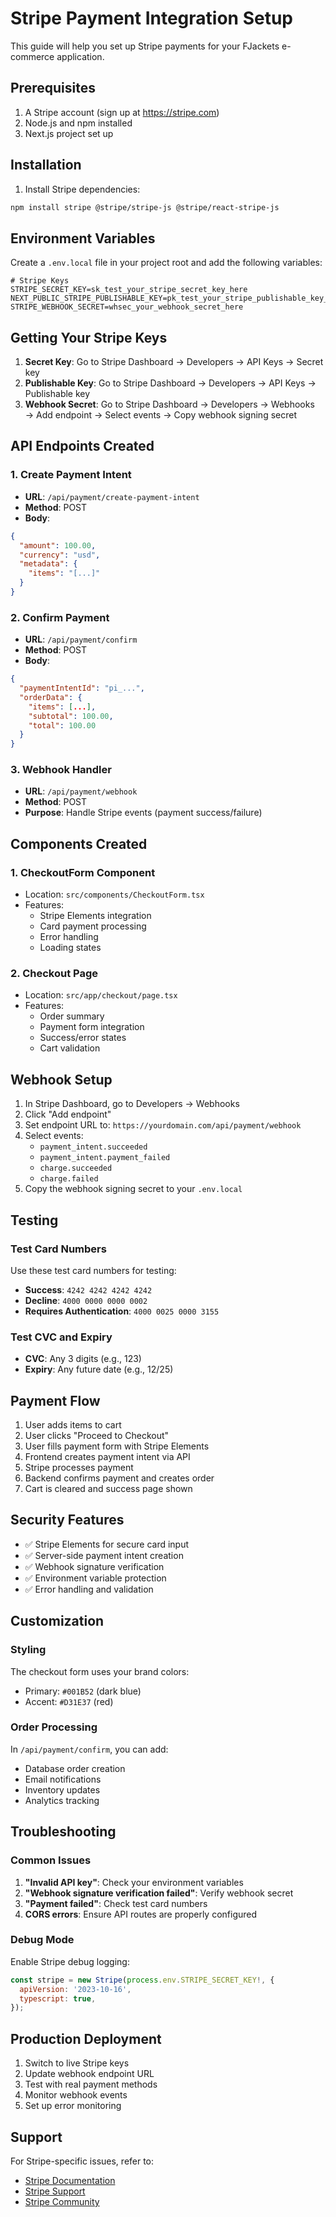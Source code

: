 # Stripe Payment Integration Setup

This guide will help you set up Stripe payments for your FJackets e-commerce application.

## Prerequisites

1. A Stripe account (sign up at https://stripe.com)
2. Node.js and npm installed
3. Next.js project set up

## Installation

1. Install Stripe dependencies:
```bash
npm install stripe @stripe/stripe-js @stripe/react-stripe-js
```

## Environment Variables

Create a `.env.local` file in your project root and add the following variables:

```env
# Stripe Keys
STRIPE_SECRET_KEY=sk_test_your_stripe_secret_key_here
NEXT_PUBLIC_STRIPE_PUBLISHABLE_KEY=pk_test_your_stripe_publishable_key_here
STRIPE_WEBHOOK_SECRET=whsec_your_webhook_secret_here
```

## Getting Your Stripe Keys

1. **Secret Key**: Go to Stripe Dashboard → Developers → API Keys → Secret key
2. **Publishable Key**: Go to Stripe Dashboard → Developers → API Keys → Publishable key
3. **Webhook Secret**: Go to Stripe Dashboard → Developers → Webhooks → Add endpoint → Select events → Copy webhook signing secret

## API Endpoints Created

### 1. Create Payment Intent
- **URL**: `/api/payment/create-payment-intent`
- **Method**: POST
- **Body**: 
```json
{
  "amount": 100.00,
  "currency": "usd",
  "metadata": {
    "items": "[...]"
  }
}
```

### 2. Confirm Payment
- **URL**: `/api/payment/confirm`
- **Method**: POST
- **Body**:
```json
{
  "paymentIntentId": "pi_...",
  "orderData": {
    "items": [...],
    "subtotal": 100.00,
    "total": 100.00
  }
}
```

### 3. Webhook Handler
- **URL**: `/api/payment/webhook`
- **Method**: POST
- **Purpose**: Handle Stripe events (payment success/failure)

## Components Created

### 1. CheckoutForm Component
- Location: `src/components/CheckoutForm.tsx`
- Features:
  - Stripe Elements integration
  - Card payment processing
  - Error handling
  - Loading states

### 2. Checkout Page
- Location: `src/app/checkout/page.tsx`
- Features:
  - Order summary
  - Payment form integration
  - Success/error states
  - Cart validation

## Webhook Setup

1. In Stripe Dashboard, go to Developers → Webhooks
2. Click "Add endpoint"
3. Set endpoint URL to: `https://yourdomain.com/api/payment/webhook`
4. Select events:
   - `payment_intent.succeeded`
   - `payment_intent.payment_failed`
   - `charge.succeeded`
   - `charge.failed`
5. Copy the webhook signing secret to your `.env.local`

## Testing

### Test Card Numbers
Use these test card numbers for testing:

- **Success**: `4242 4242 4242 4242`
- **Decline**: `4000 0000 0000 0002`
- **Requires Authentication**: `4000 0025 0000 3155`

### Test CVC and Expiry
- **CVC**: Any 3 digits (e.g., 123)
- **Expiry**: Any future date (e.g., 12/25)

## Payment Flow

1. User adds items to cart
2. User clicks "Proceed to Checkout"
3. User fills payment form with Stripe Elements
4. Frontend creates payment intent via API
5. Stripe processes payment
6. Backend confirms payment and creates order
7. Cart is cleared and success page shown

## Security Features

- ✅ Stripe Elements for secure card input
- ✅ Server-side payment intent creation
- ✅ Webhook signature verification
- ✅ Environment variable protection
- ✅ Error handling and validation

## Customization

### Styling
The checkout form uses your brand colors:
- Primary: `#001B52` (dark blue)
- Accent: `#D31E37` (red)

### Order Processing
In `/api/payment/confirm`, you can add:
- Database order creation
- Email notifications
- Inventory updates
- Analytics tracking

## Troubleshooting

### Common Issues

1. **"Invalid API key"**: Check your environment variables
2. **"Webhook signature verification failed"**: Verify webhook secret
3. **"Payment failed"**: Check test card numbers
4. **CORS errors**: Ensure API routes are properly configured

### Debug Mode
Enable Stripe debug logging:
```javascript
const stripe = new Stripe(process.env.STRIPE_SECRET_KEY!, {
  apiVersion: '2023-10-16',
  typescript: true,
});
```

## Production Deployment

1. Switch to live Stripe keys
2. Update webhook endpoint URL
3. Test with real payment methods
4. Monitor webhook events
5. Set up error monitoring

## Support

For Stripe-specific issues, refer to:
- [Stripe Documentation](https://stripe.com/docs)
- [Stripe Support](https://support.stripe.com)
- [Stripe Community](https://community.stripe.com)
